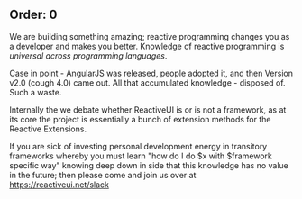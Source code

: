Order: 0
---

We are building something amazing; reactive programming changes you as a developer and makes you better. Knowledge of reactive programming is _universal across programming languages_.

Case in point - AngularJS was released, people adopted it, and then Version v2.0 (cough 4.0) came out. All that accumulated knowledge - disposed of. Such a waste.

Internally the we debate whether ReactiveUI is or is not a framework, as at its core the project is essentially a bunch of extension methods for the Reactive Extensions.

If you are sick of investing personal development energy in transitory frameworks whereby you must learn "how do I do $x with $framework specific way" knowing deep down in side that this knowledge has no value in the future; then please come and join us over at https://reactiveui.net/slack